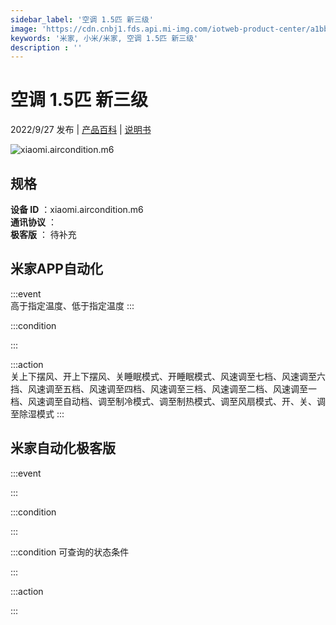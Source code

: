 ```yaml
---
sidebar_label: '空调 1.5匹 新三级'
image: 'https://cdn.cnbj1.fds.api.mi-img.com/iotweb-product-center/a1bb02bcc5fe814537938e45d6f56835_1662117693499.png?GalaxyAccessKeyId=AKVGLQWBOVIRQ3XLEW&Expires=9223372036854775807&Signature=i/kK7FvqL+I8YnFywvvewIY1T9A='
keywords: '米家, 小米/米家, 空调 1.5匹 新三级'
description : ''
---
```

# 空调 1.5匹 新三级

2022/9/27 发布 | [产品百科](https://home.mi.com/webapp/content/baike/product/index.html?model=xiaomi.aircondition.m6/) | [说明书](https://home.mi.com/views/introduction.html?model=xiaomi.aircondition.m6&region=cn)

![xiaomi.aircondition.m6](https://cdn.cnbj1.fds.api.mi-img.com/iotweb-product-center/a1bb02bcc5fe814537938e45d6f56835_1662117693499.png?GalaxyAccessKeyId=AKVGLQWBOVIRQ3XLEW&Expires=9223372036854775807&Signature=i/kK7FvqL+I8YnFywvvewIY1T9A=)

## 规格  
> 
**设备 ID** ：xiaomi.aircondition.m6  
**通讯协议** ：  
**极客版**  ： 待补充 


## 米家APP自动化  

:::event  
高于指定温度、低于指定温度
:::

:::condition  

:::

:::action   
关上下摆风、开上下摆风、关睡眠模式、开睡眠模式、风速调至七档、风速调至六挡、风速调至五档、风速调至四档、风速调至三档、风速调至二档、风速调至一档、风速调至自动档、调至制冷模式、调至制热模式、调至风扇模式、开、关、调至除湿模式
:::

## 米家自动化极客版  

:::event  

:::

:::condition  

:::

:::condition 可查询的状态条件  

:::

:::action  

:::

        
